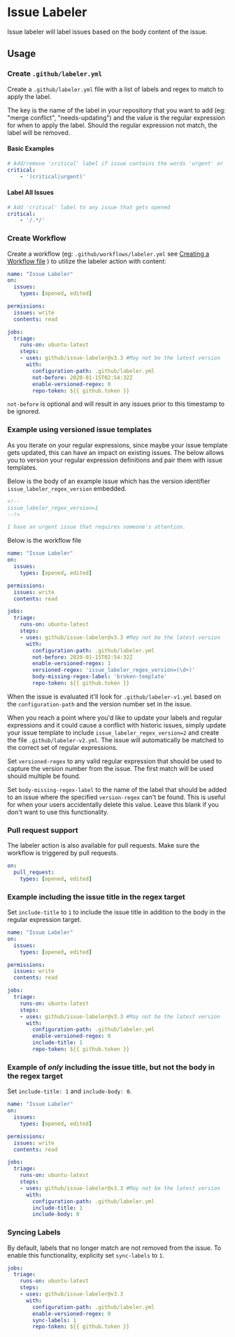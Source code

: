 # Issue Labeler

Issue labeler will label issues based on the body content of the issue.

## Usage

### Create `.github/labeler.yml`

Create a `.github/labeler.yml` file with a list of labels and regex to match to apply the label.

The key is the name of the label in your repository that you want to add (eg: "merge conflict", "needs-updating") and the value is the regular expression for when to apply the label. Should the regular expression not match, the label will be removed.

#### Basic Examples

```yml
# Add/remove 'critical' label if issue contains the words 'urgent' or 'critical'
critical:
    - '(critical|urgent)'
```

#### Label All Issues

```yml
# Add 'critical' label to any issue that gets opened
critical:
    - '/.*/'
```

### Create Workflow

Create a workflow (eg: `.github/workflows/labeler.yml` see [Creating a Workflow file](https://docs.github.com/en/actions/use-cases-and-examples/creating-an-example-workflow) ) to utilize the labeler action with content:

```yml
name: "Issue Labeler"
on:
  issues:
    types: [opened, edited]

permissions:
  issues: write
  contents: read

jobs:
  triage:
    runs-on: ubuntu-latest
    steps:
    - uses: github/issue-labeler@v3.3 #May not be the latest version
      with:
        configuration-path: .github/labeler.yml
        not-before: 2020-01-15T02:54:32Z
        enable-versioned-regex: 0
        repo-token: ${{ github.token }}
```

`not-before` is optional and will result in any issues prior to this timestamp to be ignored.

### Example using versioned issue templates

As you iterate on your regular expressions, since maybe your issue template gets updated, this can have an impact on existing issues. The below allows you to version your regular expression definitions and pair them with issue templates.

Below is the body of an example issue which has the version identifier `issue_labeler_regex_version` embedded.

```md
<!--
issue_labeler_regex_version=1
--!>

I have an urgent issue that requires someone's attention.
```

Below is the workflow file

```yml
name: "Issue Labeler"
on:
  issues:
    types: [opened, edited]

permissions:
  issues: write
  contents: read

jobs:
  triage:
    runs-on: ubuntu-latest
    steps:
    - uses: github/issue-labeler@v3.3 #May not be the latest version
      with:
        configuration-path: .github/labeler.yml
        not-before: 2020-01-15T02:54:32Z
        enable-versioned-regex: 1
        versioned-regex: 'issue_labeler_regex_version=(\d+)'
        body-missing-regex-label: 'broken-template'
        repo-token: ${{ github.token }}
```

When the issue is evaluated it'll look for `.github/labeler-v1.yml` based on the `configuration-path` and the version number set in the issue.

When you reach a point where you'd like to update your labels and regular expressions and it could cause a conflict with historic issues, simply update your issue template to include `issue_labeler_regex_version=2` and create the file `.github/labeler-v2.yml`. The issue will automatically be matched to the correct set of regular expressions.

Set `versioned-regex` to any valid regular expression that should be used to capture the version number from the issue. The first match will be used should multiple be found.

Set `body-missing-regex-label` to the name of the label that should be added to an issue where the specified `version-regex` can't be found. This is useful for when your users accidentally delete this value. Leave this blank if you don't want to use this functionality.

### Pull request support

The labeler action is also available for pull requests. Make sure the workflow is triggered by pull requests.

```yml
on:
  pull_request:
    types: [opened, edited]
```

### Example including the issue title in the regex target

Set `include-title` to `1` to include the issue title in addition to the body in the regular expression target.

```yml
name: "Issue Labeler"
on:
  issues:
    types: [opened, edited]

permissions:
  issues: write
  contents: read

jobs:
  triage:
    runs-on: ubuntu-latest
    steps:
    - uses: github/issue-labeler@v3.3 #May not be the latest version
      with:
        configuration-path: .github/labeler.yml
        enable-versioned-regex: 0
        include-title: 1
        repo-token: ${{ github.token }}
```

### Example of *only* including the issue title, but not the body in the regex target

Set `include-title: 1` and `include-body: 0`.

```yml
name: "Issue Labeler"
on:
  issues:
    types: [opened, edited]

permissions:
  issues: write
  contents: read

jobs:
  triage:
    runs-on: ubuntu-latest
    steps:
    - uses: github/issue-labeler@v3.3 #May not be the latest version
      with:
        configuration-path: .github/labeler.yml
        include-title: 1
        include-body: 0
```

### Syncing Labels

By default, labels that no longer match are not removed from the issue. To enable this functionality, explicity
set `sync-labels` to `1`.

```yml
jobs:
  triage:
    runs-on: ubuntu-latest
    steps:
    - uses: github/issue-labeler@v3.3
      with:
        configuration-path: .github/labeler.yml
        enable-versioned-regex: 0
        sync-labels: 1
        repo-token: ${{ github.token }}
```
